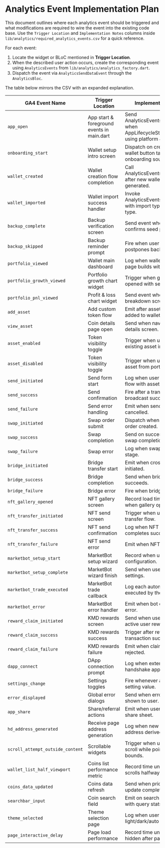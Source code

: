 # Analytics Event Implementation Plan

This document outlines where each analytics event should be triggered and what modifications are required to wire the event into the existing code base. Use the `Trigger Location` and `Implementation Notes` columns inside `lib/analytics/required_analytics_events.csv` for a quick reference.

For each event:
1. Locate the widget or BLoC mentioned in **Trigger Location**.
2. When the described user action occurs, create the corresponding event using `AnalyticsEvents` from `lib/analytics/analytics_factory.dart`.
3. Dispatch the event via `AnalyticsSendDataEvent` through the `AnalyticsBloc`.

The table below mirrors the CSV with an expanded explanation.

| GA4 Event Name | Trigger Location | Implementation Notes |
| --- | --- | --- |
| `app_open` | App start & foreground events in main.dart | Send AnalyticsEvents.appOpened when AppLifecycleState.resumed using platform & version info. |
| `onboarding_start` | Wallet setup intro screen | Dispatch on create/import wallet button tap to record onboarding source. |
| `wallet_created` | Wallet creation flow completion | Call AnalyticsEvents.walletCreated after new wallet seed generated. |
| `wallet_imported` | Wallet import success handler | Invoke AnalyticsEvents.walletImported with import type and wallet type. |
| `backup_complete` | Backup verification screen | Send event when user confirms seed phrase backup. |
| `backup_skipped` | Backup reminder prompt | Fire when user skips or postpones backup step. |
| `portfolio_viewed` | Wallet main dashboard | Log when wallet overview page builds with totals. |
| `portfolio_growth_viewed` | Portfolio growth chart widget | Trigger when growth chart tab opened with selected period. |
| `portfolio_pnl_viewed` | Profit & loss chart widget | Send event when PnL breakdown screen displayed. |
| `add_asset` | Add custom token flow | Emit after asset successfully added to wallet list. |
| `view_asset` | Coin details page open | Send when navigating to asset details screen. |
| `asset_enabled` | Token visibility toggle | Trigger when user enables an existing asset in portfolio. |
| `asset_disabled` | Token visibility toggle | Trigger when user hides an asset from portfolio. |
| `send_initiated` | Send form start | Log when user opens send flow with asset and amount. |
| `send_success` | Send confirmation | Fire after a transaction broadcast succeeds. |
| `send_failure` | Send error handling | Emit when send flow fails or is cancelled. |
| `swap_initiated` | Swap order submit | Dispatch when atomic swap order created. |
| `swap_success` | Swap completion | Send on successful atomic swap completion. |
| `swap_failure` | Swap error | Log when swap fails at any stage. |
| `bridge_initiated` | Bridge transfer start | Emit when cross-chain bridge initiated. |
| `bridge_success` | Bridge completion | Send when bridge transfer succeeds. |
| `bridge_failure` | Bridge error | Fire when bridge transfer fails. |
| `nft_gallery_opened` | NFT gallery screen | Record load time and count when gallery opened. |
| `nft_transfer_initiated` | NFT send screen | Trigger when user opens NFT transfer flow. |
| `nft_transfer_success` | NFT send confirmation | Log when NFT transfer completes successfully. |
| `nft_transfer_failure` | NFT send error | Emit when NFT transfer fails. |
| `marketbot_setup_start` | MarketBot setup wizard | Record when user opens bot configuration. |
| `marketbot_setup_complete` | MarketBot wizard finish | Send when user saves bot settings. |
| `marketbot_trade_executed` | MarketBot trade callback | Log each automated trade executed by the bot. |
| `marketbot_error` | MarketBot error handler | Emit when bot encounters an error. |
| `reward_claim_initiated` | KMD rewards screen | Send when user starts claiming active user rewards. |
| `reward_claim_success` | KMD rewards success | Trigger after reward claim transaction success. |
| `reward_claim_failure` | KMD rewards failure | Emit when claim fails or is rejected. |
| `dapp_connect` | DApp connection prompt | Log when external DApp handshake approved. |
| `settings_change` | Settings toggles | Fire whenever a user toggles a setting value. |
| `error_displayed` | Global error dialogs | Send when error dialog is shown to user. |
| `app_share` | Share/referral actions | Emit when user shares app via share sheet. |
| `hd_address_generated` | Receive page address generation | Log when new HD receive address derived. |
| `scroll_attempt_outside_content` | Scrollable widgets | Trigger when user tries to scroll while pointer outside list bounds. |
| `wallet_list_half_viewport` | Coins list performance metric | Record time until wallet list scrolls halfway on first load. |
| `coins_data_updated` | Coins data refresh | Send when price/metadata update completes at launch. |
| `searchbar_input` | Coin search field | Emit on search submission with query stats. |
| `theme_selected` | Theme selection page | Log when user chooses light/dark/auto theme. |
| `page_interactive_delay` | Page load performance | Record time until spinner hidden after page open. |
